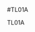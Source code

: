 <!--- PrjInfo ---> <!--- Please remove this line after manually editing --->
<!--- 00a56be08b96043df9e37d6aff7b6990 --->
<!--- Created:20170111-16:38: ---> 
<!--- Author:Mlab: ---> 
<!--- AuthorEmail:mlab@mlab.cz: ---> 
<!--- Tags:imported: ---> 
<!--- Ust:http://www.ust.cz/shop/product_info.php?products_id=181&osCsid=72a000ed372756641391f6225577bd1b: ---> 
<!--- Name:TL01A: --->
#TL01A 
<!--- LongName --->

<!--- ELongName ---> 

<!--- Lead --->
TL01A
<!--- ELead ---> 


​
​
<!--- Description --->
<!--- EDescription --->
<!--- Content --->
<!--- EContent --->
            